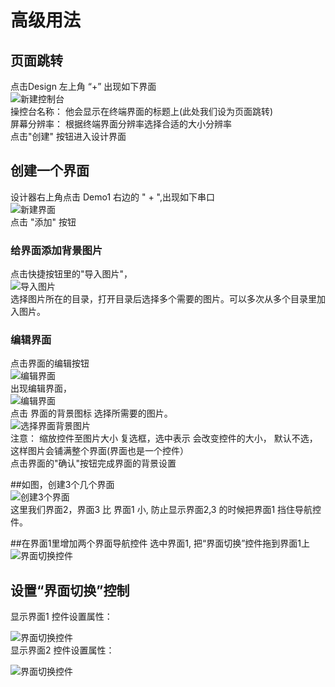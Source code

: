 # 高级用法

## 页面跳转
点击Design 左上角 “+” 出现如下界面  
![新建控制台](../images/steps/1newcontrolpad.png "页面跳转")  
操控台名称： 他会显示在终端界面的标题上(此处我们设为页面跳转)  
屏幕分辨率： 根据终端界面分辨率选择合适的大小分辨率  
点击"创建" 按钮进入设计界面


## 创建一个界面
设计器右上角点击 Demo1 右边的 " + ",出现如下串口  
![新建界面](../images/steps/2newwindow.png "新建界面")  
点击 "添加" 按钮  
### 给界面添加背景图片
点击快捷按钮里的"导入图片"，  
![导入图片](../images/steps/3addimages.png "导入图片")  
选择图片所在的目录，打开目录后选择多个需要的图片。可以多次从多个目录里加入图片。  
### 编辑界面
点击界面的编辑按钮  
![编辑界面](../images/steps/4editwindow.png "编辑界面")  
出现编辑界面，    
![编辑界面](../images/steps/5editwindow.png "编辑界面")  
点击 界面的背景图标 选择所需要的图片。  
![选择界面背景图片](../images/steps/6selectbackimage.png "选择界面背景图片")  
注意： 缩放控件至图片大小 复选框，选中表示 会改变控件的大小， 默认不选，这样图片会铺满整个界面(界面也是一个控件）    
点击界面的"确认"按钮完成界面的背景设置  

##如图，创建3个几个界面  
![创建3个界面](../images/steps/advance_1.png "创建3个界面")  
这里我们界面2，界面3 比 界面1 小, 防止显示界面2,3 的时候把界面1 挡住导航控件。  


##在界面1里增加两个界面导航控件
选中界面1, 把“界面切换”控件拖到界面1上
![界面切换控件](../images/steps/advance_2.png "界面切换控件")

## 设置“界面切换”控制

显示界面1 控件设置属性：

![界面切换控件](../images/steps/advance_3.png "界面切换控件")  
显示界面2 控件设置属性：

![界面切换控件](../images/steps/advance_4.png "界面切换控件")
















